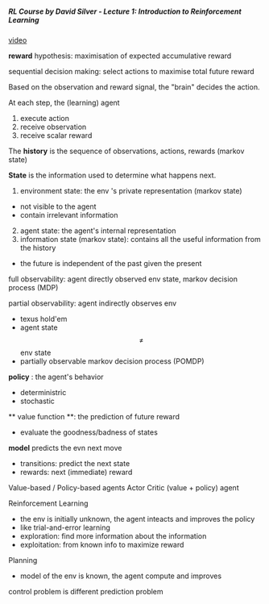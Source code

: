 ##### RL Course by David Silver - Lecture 1: Introduction to Reinforcement Learning
[video](https://www.youtube.com/watch?v=2pWv7GOvuf0)

**reward** hypothesis: maximisation of expected accumulative reward

sequential decision making: select actions to maximise total future reward

Based on the observation and reward signal, the "brain" decides the action.

At each step, the (learning) agent

1. execute action
2. receive observation
3. receive scalar reward

The **history** is the sequence of observations, actions, rewards (markov state)

**State** is the information used to determine what happens next.
 
1. environment state: the env 's private representation (markov state)
 * not visible to the agent
 * contain irrelevant information
2. agent state: the agent's internal representation
3. information state (markov state): contains all the useful information from the history
 * the future is independent of the past given the present

full observability: agent directly observed env state, markov decision process (MDP)

partial observability: agent indirectly observes env
 * texus hold'em
 * agent state 
 $$
 \neq
 $$ env state
 * partially observable markov decision process (POMDP)
 
**policy** : the agent's behavior
* deterministric
* stochastic 

** value function **: the prediction of future reward
* evaluate the goodness/badness of states

**model** predicts the evn next move
* transitions: predict the next state
* rewards: next (immediate) reward

Value-based / Policy-based agents
Actor Critic (value + policy) agent

Reinforcement Learning
 * the env is initially unknown, the agent inteacts and improves the policy
 * like trial-and-error learning
 * exploration: find more information about the information
 * exploitation:  from known info to maximize reward
 
Planning
 * model of the env is known, the agent compute and improves
 
control problem is different prediction problem
 
 
